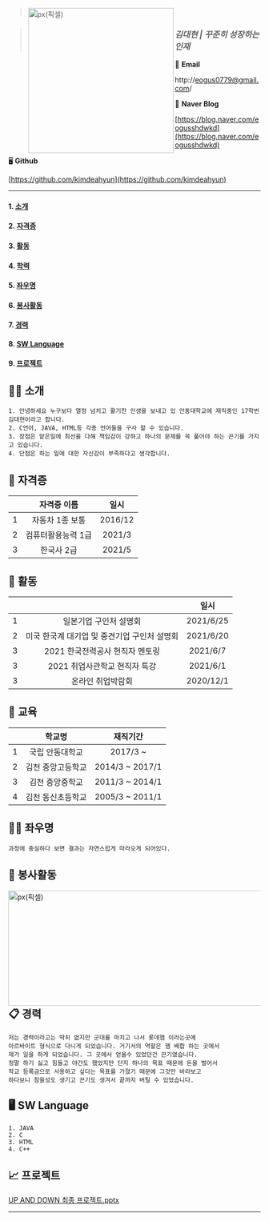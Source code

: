 > <img src="https://user-images.githubusercontent.com/55431809/123609091-5292fe80-d83a-11eb-971d-b8d199eb81a5.JPG" width="290px" height="290px" title="px(픽셀)" align="left"></img><br/>

>  ### ***김대현  | 꾸준히 성장하는 인재***

📧  **Email**

http://eogus0779@gmail.com/

📙  **Naver Blog**

[https://blog.naver.com/eogusshdwkd](https://blog.naver.com/eogusshdwkd)

🖥  **Github**

[https://github.com/kimdeahyun](https://github.com/kimdeahyun)

<hr/>

#### 1. [소개](https://github.com/kimdeahyun/softwareFolio/blob/main/README.md#%EF%B8%8F-%EC%86%8C%EA%B0%9C)
#### 2. [자격증](https://github.com/kimdeahyun/Engineering-Comm./blob/main/README.md#-%EC%9E%90%EA%B2%A9%EC%A6%9D)
#### 3. [활동](https://github.com/kimdeahyun/Engineering-Comm./blob/main/README.md#-%ED%99%9C%EB%8F%99)
#### 4. [학력](https://github.com/kimdeahyun/Engineering-Comm./blob/main/README.md#-%ED%95%99%EB%A0%A5)
#### 5. [좌우명](https://github.com/kimdeahyun/Engineering-Comm./blob/main/README.md#-%EC%A2%8C%EC%9A%B0%EB%AA%85)
#### 6. [봉사활동](https://github.com/kimdeahyun/Engineering-Comm./blob/main/README.md#-%EB%B4%89%EC%82%AC%ED%99%9C%EB%8F%99)
#### 7. [경력](https://github.com/kimdeahyun/softwareFolio/blob/main/README.md#-%EA%B2%BD%EB%A0%A5)
#### 8. [SW Language](https://github.com/kimdeahyun/softwareFolio/blob/main/README.md#-sw-language)
#### 9. [프로젝트](https://github.com/kimdeahyun/softwareFolio/blob/main/README.md#-%ED%94%84%EB%A1%9C%EC%A0%9D%ED%8A%B8)


## 🙋‍♀️ 소개

```
1. 안녕하세요 누구보다 열정 넘치고 활기찬 인생을 보내고 있 안동대학교에 재직중인 17학번 김대현이라고 합니다.
2. C언어, JAVA, HTML등 각종 언어들을 구사 할 수 있습니다.
3. 장점은 맡은일에 최선을 다해 책임감이 강하고 하나의 문제를 꼭 풀어야 하는 끈기를 가지고 있습니다.
4. 단점은 하는 일에 대한 자신감이 부족하다고 생각합니다.
```

## 📜 자격증

| | 자격증 이름 | 일시 | 
| :-: | :-: | :-: | 
| 1 | 자동차 1종 보통 | 2016/12 |
| 2 | 컴퓨터활용능력 1급  | 2021/3 | 
| 3 | 한국사 2급 | 2021/5 |

## 🧩 활동

| |  | 일시 | 
| :-: | :-: | :-: | 
| 1 | 일본기업 구인처 설명회 | 2021/6/25 |
| 2 | 미국 한국계 대기업 및 중견기업 구인처 설명회 | 2021/6/20 | 
| 3 | 2021 한국전력공사 현직자 멘토링 | 2021/6/7 | 
| 3 | 2021 취업사관학교 현직자 특강 | 2021/6/1 | 
| 3 | 온라인 취업박람회 | 2020/12/1 | 

## 🏫 교육

| | 학교명 | 재직기간 | 
| :-: | :-: | :-: | 
| 1 | 국립 안동대학교 | 2017/3 ~ |
| 2 | 김천 중앙고등학교 | 2014/3 ~ 2017/1 | 
| 3 | 김천 중앙중학교 | 2011/3 ~ 2014/1 | 
| 4 | 김천 동신초등학교 | 2005/3 ~ 2011/1 | 

## 👊🏼 좌우명

```
과정에 충실하다 보면 결과는 자연스럽게 따라오게 되어있다.
```

## 🧸 봉사활동

<img src="https://user-images.githubusercontent.com/55431809/123637226-bd533280-d858-11eb-8759-5b9bea68b9fc.JPG" width="980px" height="230px" title="px(픽셀)" align="left"></img><br/>


## 📋 경력

```
저는 경력이라고는 딱히 없지만 군대를 마치고 나서 롯데햄 이라는곳에 
아르바이트 형식으로 다니게 되었습니다. 거기서의 역할은 햄 배합 하는 곳에서
제가 일을 하게 되었습니다. 그 곳에서 얻을수 있었던건 끈기였습니다. 
정말 하기 싫고 힘들고 야간도 했었지만 단지 하나의 목표 때문에 돈을 벌어서
학교 등록금으로 사용하고 싶다는 목표를 가졌기 때문에 그것만 바라보고
하다보니 참을성도 생기고 끈기도 생겨서 끝까지 버틸 수 있었습니다. 
```

## 🖥 SW Language

```
1. JAVA
2. C
3. HTML
4. C++
```

## 📈 프로젝트 

[UP AND DOWN 최종 프로젝트.pptx](https://github.com/kimdeahyun/Engineering-Comm./files/6737256/UP.AND.DOWN.pptx)

<hr/>
